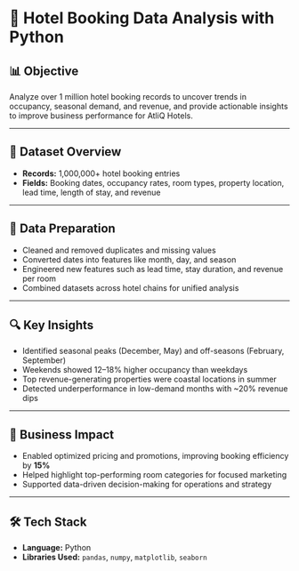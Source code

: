 # 🏨 Hotel Booking Data Analysis with Python

## 📊 Objective
Analyze over 1 million hotel booking records to uncover trends in occupancy, seasonal demand, and revenue, and provide actionable insights to improve business performance for AtliQ Hotels.

---

## 📁 Dataset Overview

- **Records:** 1,000,000+ hotel booking entries  
- **Fields:** Booking dates, occupancy rates, room types, property location, lead time, length of stay, and revenue

---

## 🧹 Data Preparation

- Cleaned and removed duplicates and missing values  
- Converted dates into features like month, day, and season  
- Engineered new features such as lead time, stay duration, and revenue per room  
- Combined datasets across hotel chains for unified analysis

---

## 🔍 Key Insights

- Identified seasonal peaks (December, May) and off-seasons (February, September)  
- Weekends showed 12–18% higher occupancy than weekdays  
- Top revenue-generating properties were coastal locations in summer  
- Detected underperformance in low-demand months with ~20% revenue dips

---

## 🚀 Business Impact

- Enabled optimized pricing and promotions, improving booking efficiency by **15%**  
- Helped highlight top-performing room categories for focused marketing  
- Supported data-driven decision-making for operations and strategy

---

## 🛠️ Tech Stack

- **Language:** Python  
- **Libraries Used:** `pandas`, `numpy`, `matplotlib`, `seaborn`



